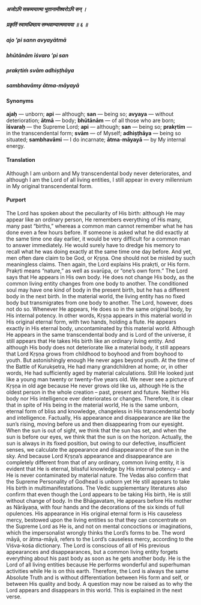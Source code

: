 ##### अजोऽपि सन्नव्ययात्मा भूतानामीश्वरोऽपि सन् ।
##### प्रकृतिं स्वामधिष्ठाय सम्भवाम्यात्ममायया ॥ ६ ॥

##### ajo ’pi sann avyayātmā
##### bhūtānām īśvaro ’pi san
##### prakṛtiṁ svām adhiṣṭhāya
##### sambhavāmy ātma-māyayā

#### Synonyms

**ajaḥ** — unborn; **api** — although; **san** — being so; **avyaya** — without deterioration; **ātmā** — body; **bhūtānām** — of all those who are born; **īśvaraḥ** — the Supreme Lord; **api** — although; **san** — being so; **prakṛtim** — in the transcendental form; **svām** — of Myself; **adhiṣṭhāya** — being so situated; **sambhavāmi** — I do incarnate; **ātma**-**māyayā** — by My internal energy.

#### Translation

Although I am unborn and My transcendental body never deteriorates, and although I am the Lord of all living entities, I still appear in every millennium in My original transcendental form.

#### Purport

The Lord has spoken about the peculiarity of His birth: although He may appear like an ordinary person, He remembers everything of His many, many past “births,” whereas a common man cannot remember what he has done even a few hours before. If someone is asked what he did exactly at the same time one day earlier, it would be very difficult for a common man to answer immediately. He would surely have to dredge his memory to recall what he was doing exactly at the same time one day before. And yet, men often dare claim to be God, or Kṛṣṇa. One should not be misled by such meaningless claims. Then again, the Lord explains His prakṛti, or His form. Prakṛti means “nature,” as well as svarūpa, or “one’s own form.” The Lord says that He appears in His own body. He does not change His body, as the common living entity changes from one body to another. The conditioned soul may have one kind of body in the present birth, but he has a different body in the next birth. In the material world, the living entity has no fixed body but transmigrates from one body to another. The Lord, however, does not do so. Whenever He appears, He does so in the same original body, by His internal potency. In other words, Kṛṣṇa appears in this material world in His original eternal form, with two hands, holding a flute. He appears exactly in His eternal body, uncontaminated by this material world. Although He appears in the same transcendental body and is Lord of the universe, it still appears that He takes His birth like an ordinary living entity. And although His body does not deteriorate like a material body, it still appears that Lord Kṛṣṇa grows from childhood to boyhood and from boyhood to youth. But astonishingly enough He never ages beyond youth. At the time of the Battle of Kurukṣetra, He had many grandchildren at home; or, in other words, He had sufficiently aged by material calculations. Still He looked just like a young man twenty or twenty-five years old. We never see a picture of Kṛṣṇa in old age because He never grows old like us, although He is the oldest person in the whole creation – past, present and future. Neither His body nor His intelligence ever deteriorates or changes. Therefore, it is clear that in spite of His being in the material world, He is the same unborn, eternal form of bliss and knowledge, changeless in His transcendental body and intelligence. Factually, His appearance and disappearance are like the sun’s rising, moving before us and then disappearing from our eyesight. When the sun is out of sight, we think that the sun has set, and when the sun is before our eyes, we think that the sun is on the horizon. Actually, the sun is always in its fixed position, but owing to our defective, insufficient senses, we calculate the appearance and disappearance of the sun in the sky. And because Lord Kṛṣṇa’s appearance and disappearance are completely different from that of any ordinary, common living entity, it is evident that He is eternal, blissful knowledge by His internal potency – and He is never contaminated by material nature. The Vedas also confirm that the Supreme Personality of Godhead is unborn yet He still appears to take His birth in multimanifestations. The Vedic supplementary literatures also confirm that even though the Lord appears to be taking His birth, He is still without change of body. In the Bhāgavatam, He appears before His mother as Nārāyaṇa, with four hands and the decorations of the six kinds of full opulences. His appearance in His original eternal form is His causeless mercy, bestowed upon the living entities so that they can concentrate on the Supreme Lord as He is, and not on mental concoctions or imaginations, which the impersonalist wrongly thinks the Lord’s forms to be. The word māyā, or ātma-māyā, refers to the Lord’s causeless mercy, according to the Viśva-kośa dictionary. The Lord is conscious of all of His previous appearances and disappearances, but a common living entity forgets everything about his past body as soon as he gets another body. He is the Lord of all living entities because He performs wonderful and superhuman activities while He is on this earth. Therefore, the Lord is always the same Absolute Truth and is without differentiation between His form and self, or between His quality and body. A question may now be raised as to why the Lord appears and disappears in this world. This is explained in the next verse.
